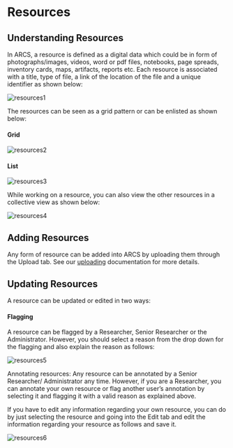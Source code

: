 Resources 
=========

Understanding Resources 
----------------------- 
In ARCS, a resource is defined as a digital data which could be in form of
photographs/images, videos, word or pdf files, notebooks, page spreads,
inventory cards, maps, artifacts, reports etc. Each resource is associated with
a title, type of file, a link of the location of the file and a unique
identifier as shown below:

![resources1](../img/docs/resources-1.png)

The resources can be seen as a grid pattern or can be enlisted as shown below:

#### Grid

![resources2](../img/docs/resources-2.png)

#### List

![resources3](../img/docs/resources-3.png)

While working on a resource, you can also view the other resources in a
collective view as shown below:

![resources4](../img/docs/resources-4.png)

Adding Resources 
---------------- 
Any form of resource can be added into ARCS by uploading them through the Upload
tab. See our [uploading](uploading) documentation for more details.

Updating Resources 
------------------ 
A resource can be updated or edited in two ways:

#### Flagging

A resource can be flagged by a Researcher, Senior Researcher or the
Administrator. However, you should select a reason from the drop down for the
flagging and also explain the reason as follows:

![resources5](../img/docs/resources-5.png)

Annotating resources: Any resource can be annotated by a Senior Researcher/
Administrator any time. However, if you are a Researcher, you can annotate your
own resource or flag another user’s annotation by selecting it and flagging it
with a valid reason as explained above.

If you have to edit any information regarding your own resource, you can do by
just selecting the resource and going into the Edit tab and edit the information
regarding your resource as follows and save it.

![resources6](../img/docs/resources-6.png)
